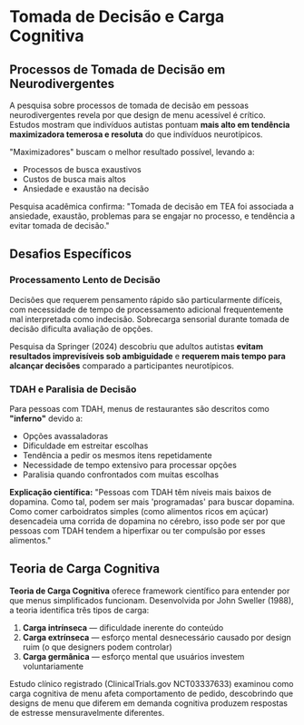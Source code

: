 # Tomada de Decisão e Carga Cognitiva

## Processos de Tomada de Decisão em Neurodivergentes

A pesquisa sobre processos de tomada de decisão em pessoas neurodivergentes revela por que design de menu acessível é crítico. Estudos mostram que indivíduos autistas pontuam **mais alto em tendência maximizadora temerosa e resoluta** do que indivíduos neurotípicos. 

"Maximizadores" buscam o melhor resultado possível, levando a:
- Processos de busca exaustivos
- Custos de busca mais altos
- Ansiedade e exaustão na decisão

Pesquisa acadêmica confirma: "Tomada de decisão em TEA foi associada a ansiedade, exaustão, problemas para se engajar no processo, e tendência a evitar tomada de decisão."

## Desafios Específicos

### Processamento Lento de Decisão
Decisões que requerem pensamento rápido são particularmente difíceis, com necessidade de tempo de processamento adicional frequentemente mal interpretada como indecisão. Sobrecarga sensorial durante tomada de decisão dificulta avaliação de opções. 

Pesquisa da Springer (2024) descobriu que adultos autistas **evitam resultados imprevisíveis sob ambiguidade** e **requerem mais tempo para alcançar decisões** comparado a participantes neurotípicos.

### TDAH e Paralisia de Decisão
Para pessoas com TDAH, menus de restaurantes são descritos como **"inferno"** devido a:
- Opções avassaladoras
- Dificuldade em estreitar escolhas
- Tendência a pedir os mesmos itens repetidamente
- Necessidade de tempo extensivo para processar opções
- Paralisia quando confrontados com muitas escolhas

**Explicação científica:** "Pessoas com TDAH têm níveis mais baixos de dopamina. Como tal, podem ser mais 'programadas' para buscar dopamina. Como comer carboidratos simples (como alimentos ricos em açúcar) desencadeia uma corrida de dopamina no cérebro, isso pode ser por que pessoas com TDAH tendem a hiperfixar ou ter compulsão por esses alimentos."

## Teoria de Carga Cognitiva

**Teoria de Carga Cognitiva** oferece framework científico para entender por que menus simplificados funcionam. Desenvolvida por John Sweller (1988), a teoria identifica três tipos de carga:

1. **Carga intrínseca** — dificuldade inerente do conteúdo
2. **Carga extrínseca** — esforço mental desnecessário causado por design ruim (o que designers podem controlar)
3. **Carga germânica** — esforço mental que usuários investem voluntariamente

Estudo clínico registrado (ClinicalTrials.gov NCT03337633) examinou como carga cognitiva de menu afeta comportamento de pedido, descobrindo que designs de menu que diferem em demanda cognitiva produzem respostas de estresse mensuravelmente diferentes.
